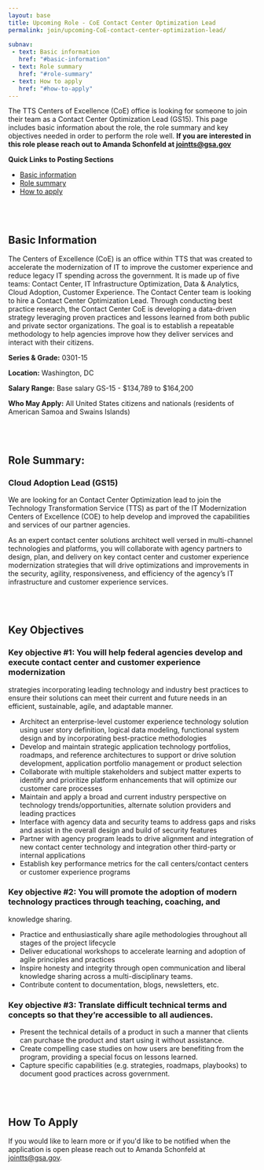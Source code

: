 ```yaml
---
layout: base
title: Upcoming Role - CoE Contact Center Optimization Lead
permalink: join/upcoming-CoE-contact-center-optimization-lead/ 
 
subnav:
 - text: Basic information
   href: "#basic-information"
 - text: Role summary
   href: "#role-summary" 
 - text: How to apply
   href: "#how-to-apply"
---
```


The TTS Centers of Excellence (CoE) office is looking for someone to join their team as a Contact Center Optimization 
Lead (GS15). This page includes basic information about the role, the role summary and key objectives needed in order to 
perform the role well. **If you are interested in this role please reach out to Amanda Schonfeld at 
[jointts@gsa.gov](mailto:jointts@gsa.gov)**

**Quick Links to Posting Sections**
- [Basic information]({{site.baseurl}}/join/upcoming-CoE-cloud-adoption-lead/#basic-information)
- [Role summary]({{site.baseurl}}/join/upcoming-CoE-cloud-adoption-lead/#role-summary)
- [How to apply]({{site.baseurl}}/join/upcoming-CoE-cloud-adoption-lead/#how-to-apply)


<div class="paragraph"><p><br>
<br></p></div>


## Basic Information

The Centers of Excellence (CoE) is an office within TTS that was created to accelerate the modernization of IT to improve 
the customer experience and reduce legacy IT spending across the government. It is made up of five teams: Contact Center, IT 
Infrastructure Optimization, Data & Analytics, Cloud Adoption, Customer Experience. The Contact Center team is looking to 
hire a Contact Center Optimization Lead.  Through conducting best practice research, the Contact Center CoE is developing a 
data-driven strategy leveraging proven practices and lessons learned from both public and private sector organizations. The 
goal is to establish a repeatable methodology to help agencies improve how they deliver services and interact with their 
citizens.

**Series & Grade:** 
0301-15 

**Location:** 
Washington, DC

**Salary Range:** 
Base salary GS-15 - $134,789 to $164,200

**Who May Apply:**
All United States citizens and nationals (residents of American Samoa and Swains Islands) 

<div class="paragraph"><p><br>
<br></p></div>


## Role Summary: 

### Cloud Adoption Lead (GS15)

We are looking for an Contact Center Optimization lead to join the Technology Transformation Service (TTS) as part of the 
IT Modernization Centers of Excellence (COE)  to help develop and improved the capabilities and services of our partner 
agencies.

As an expert contact center solutions architect well versed in multi-channel technologies and platforms, you will collaborate
with agency partners to design, plan, and delivery on key contact center and customer experience modernization strategies
that will drive optimizations and improvements in the security, agility, responsiveness, and efficiency of the agency’s IT 
infrastructure and customer experience services.


<div class="paragraph"><p><br>
<br></p></div>

## Key Objectives

### Key objective #1: You will help federal agencies develop and execute contact center and customer experience modernization
strategies incorporating leading technology and industry best practices to ensure their solutions can meet their current 
and future needs in an efficient, sustainable, agile, and adaptable manner.

- Architect an enterprise-level customer experience technology solution using user story definition, logical data modeling, 
functional system design and by incorporating best-practice methodologies
- Develop and maintain strategic application technology portfolios, roadmaps, and reference architectures to support or 
drive solution development, application portfolio management or product selection
- Collaborate with multiple stakeholders and subject matter experts to identify and prioritize platform enhancements that 
will optimize our customer care processes
- Maintain and apply a broad and current industry perspective on technology trends/opportunities, alternate solution 
providers and leading practices
- Interface with agency data and security teams to address gaps and risks and assist in the overall design and build of 
security features
- Partner with agency program leads to drive alignment and integration of new contact center technology and integration 
other third-party or internal applications
- Establish key performance metrics for the call centers/contact centers or customer experience programs 

### Key objective #2: You will promote the adoption of modern technology practices through teaching, coaching, and
knowledge sharing.

- Practice and enthusiastically share agile methodologies throughout all stages of the project lifecycle
- Deliver educational workshops to accelerate learning and adoption of agile principles and practices
- Inspire honesty and integrity through open communication and liberal knowledge sharing across a multi-disciplinary teams.
- Contribute content to documentation, blogs, newsletters, etc.


### Key objective #3: Translate difficult technical terms and concepts so that they’re accessible to all audiences.  

- Present the technical details of a product in such a manner that clients can purchase the product and start using it 
without assistance. 
- Create compelling case studies on how users are benefiting from the program, providing a special focus on lessons learned. 
- Capture specific capabilities (e.g. strategies, roadmaps, playbooks) to document good practices across government.


<div class="paragraph"><p><br>
<br></p></div>


## How To Apply

If you would like to learn more or if you'd like to be notified when the application is open please reach out to 
Amanda Schonfeld at [jointts@gsa.gov](mailto:jointts@gsa.gov).
